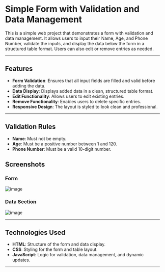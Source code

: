 # Simple Form with Validation and Data Management

This is a simple web project that demonstrates a form with validation and data management. It allows users to input their Name, Age, and Phone Number, validate the inputs, and display the data below the form in a structured table format. Users can also edit or remove entries as needed.

---

## Features

- **Form Validation**: Ensures that all input fields are filled and valid before adding the data.
- **Data Display**: Displays added data in a clean, structured table format.
- **Edit Functionality**: Allows users to edit existing entries.
- **Remove Functionality**: Enables users to delete specific entries.
- **Responsive Design**: The layout is styled to look clean and professional.

---

## Validation Rules

- **Name**: Must not be empty.
- **Age**: Must be a positive number between 1 and 120.
- **Phone Number**: Must be a valid 10-digit number.

## Screenshots

### Form
![image](https://github.com/user-attachments/assets/a01e0665-7ff9-4655-9f78-51339bd38383)


### Data Section
![image](https://github.com/user-attachments/assets/f3f17ef2-0c0b-4371-8002-0ca02d114b2a)


---

## Technologies Used

- **HTML**: Structure of the form and data display.
- **CSS**: Styling for the form and table layout.
- **JavaScript**: Logic for validation, data management, and dynamic updates.
---

